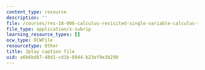 ```yaml
---
content_type: resource
description: ''
file: /courses/res-18-006-calculus-revisited-single-variable-calculus-fall-2010/a6b6bd8748d1cd1b8944b23ef9e3b290_8-7daeS7hYY.srt
file_type: application/x-subrip
learning_resource_types: []
ocw_type: OCWFile
resourcetype: Other
title: 3play caption file
uid: a6b6bd87-48d1-cd1b-8944-b23ef9e3b290
---
```

